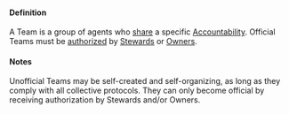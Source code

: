 #### Definition

A Team is a group of agents who [share](https://github.com/gcassel/Modular-Organization-Terminology/blob/master/terms/share.md) a specific [Accountability](https://github.com/gcassel/Modular-Organization-Terminology/blob/JOBranch/terms/accountability.md).  Official Teams must be [authorized](https://github.com/gcassel/Modular-Organization-Terminology/blob/JOBranch/terms/authorize.md) by [Stewards](https://github.com/gcassel/Modular-Organization-Terminology/blob/JOBranch/terms/steward.md) or [Owners](https://github.com/gcassel/Modular-Organization-Terminology/blob/JOBranch/terms/owner.md).
		
#### Notes

Unofficial Teams may be self-created and self-organizing, as long as they comply with all collective protocols.  They can only become official by receiving authorization by Stewards and/or Owners.
